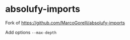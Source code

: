 absolufy-imports
================

Fork of https://github.com/MarcoGorelli/absolufy-imports

Add options `--max-depth`